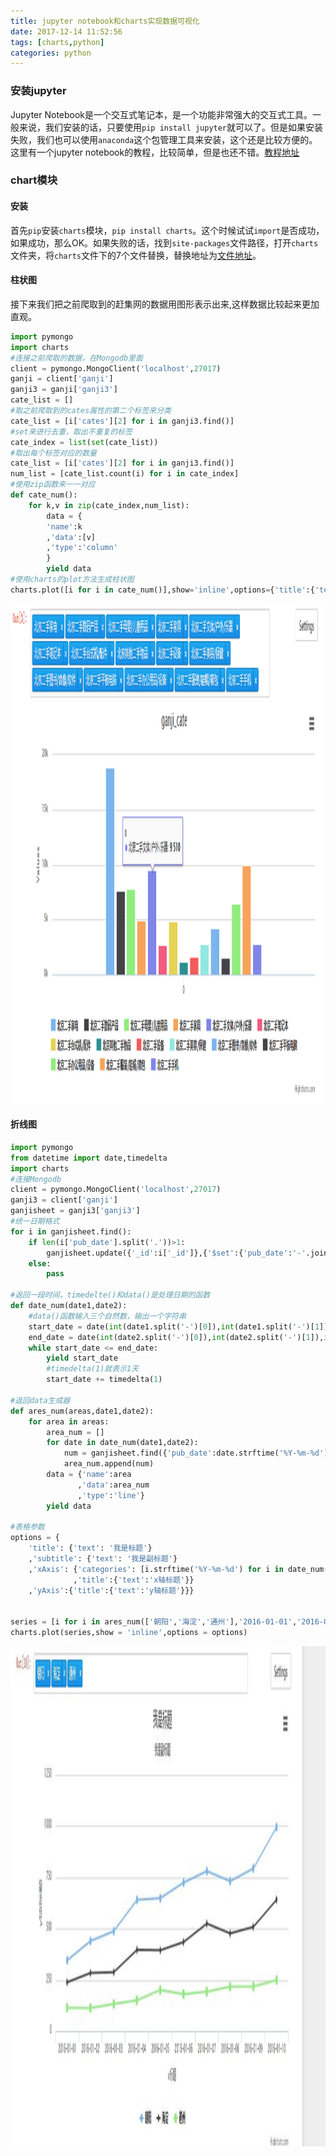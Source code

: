 ```yaml
---
title: jupyter notebook和charts实现数据可视化
date: 2017-12-14 11:52:56
tags: [charts,python]
categories: python
---
```

### 安装jupyter
Jupyter Notebook是一个交互式笔记本，是一个功能非常强大的交互式工具。一般来说，我们安装的话，只要使用`pip install jupyter`就可以了。但是如果安装失败，我们也可以使用`anaconda`这个包管理工具来安装，这个还是比较方便的。
这里有一个jupyter notebook的教程，比较简单，但是也还不错。<a href ='https://www.cnblogs.com/nxld/p/6566380.html'>教程地址</a>

### chart模块
#### 安装
首先`pip`安装`charts`模块，`pip install charts`。这个时候试试`import`是否成功，如果成功，那么OK。如果失败的话，找到`site-packages`文件路径，打开`charts`文件夹，将`charts`文件下的7个文件替换，替换地址为<a href='https://github.com/zhangdaxiang/charts-replace'>文件地址</a>。
#### 柱状图
接下来我们把之前爬取到的赶集网的数据用图形表示出来,这样数据比较起来更加直观。
```python
import pymongo
import charts
#连接之前爬取的数据，在Mongodb里面
client = pymongo.MongoClient('localhost',27017)
ganji = client['ganji']
ganji3 = ganji['ganji3']
cate_list = []
#取之前爬取到的cates属性的第二个标签来分类
cate_list = [i['cates'][2] for i in ganji3.find()]
#set来进行去重，取出不重复的标签
cate_index = list(set(cate_list))
#取出每个标签对应的数量
cate_list = [i['cates'][2] for i in ganji3.find()]
num_list = [cate_list.count(i) for i in cate_index]
#使用zip函数来一一对应
def cate_num():
	for k,v in zip(cate_index,num_list):
		data = {
		'name':k
		,'data':[v]
		,'type':'column'
		}
		yield data
#使用charts的plot方法生成柱状图
charts.plot([i for i in cate_num()],show='inline',options={'title':{'text':'ganji_cate'}})
```
<img src='/img/jupyter-notebook和charts实现数据可视化/ganji_cates.jpg' alt='ganji_cates' width='800' height='800' >

#### 折线图
```python
import pymongo
from datetime import date,timedelta
import charts
#连接Mongodb
client = pymongo.MongoClient('localhost',27017)
ganji3 = client['ganji']
ganjisheet = ganji3['ganji3']
#统一日期格式
for i in ganjisheet.find():
    if len(i['pub_date'].split('.'))>1:
        ganjisheet.update({'_id':i['_id']},{'$set':{'pub_date':'-'.join(i['pub_date'].split('.'))}})
    else:
        pass

#返回一段时间，timedelte()和data()是处理日期的函数
def date_num(date1,date2):
	#data()函数输入三个自然数，输出一个字符串
    start_date = date(int(date1.split('-')[0]),int(date1.split('-')[1]),int(date1.split('-')[2]))
    end_date = date(int(date2.split('-')[0]),int(date2.split('-')[1]),int(date2.split('-')[2]))
    while start_date <= end_date:
        yield start_date
        #timedelta(1)就表示1天
        start_date += timedelta(1)

#返回data生成器
def ares_num(areas,date1,date2):
    for area in areas:
        area_num = []
        for date in date_num(date1,date2):
            num = ganjisheet.find({'pub_date':date.strftime('%Y-%m-%d'),'area':area}).count()
            area_num.append(num)
        data = {'name':area
               ,'data':area_num
               ,'type':'line'}
        yield data

#表格参数
options = {
    'title': {'text': '我是标题'}
    ,'subtitle': {'text': '我是副标题'}
    ,'xAxis': {'categories': [i.strftime('%Y-%m-%d') for i in date_num('2016-01-01','2016-01-10')]
              ,'title':{'text':'x轴标题'}}
    ,'yAxis':{'title':{'text':'y轴标题'}}}


series = [i for i in ares_num(['朝阳','海淀','通州'],'2016-01-01','2016-01-10')]
charts.plot(series,show = 'inline',options = options)
```
<img src='/img/jupyter-notebook和charts实现数据可视化/ganji_cates2.jpg' alt='ganji_cates2' width='800' height='800' >